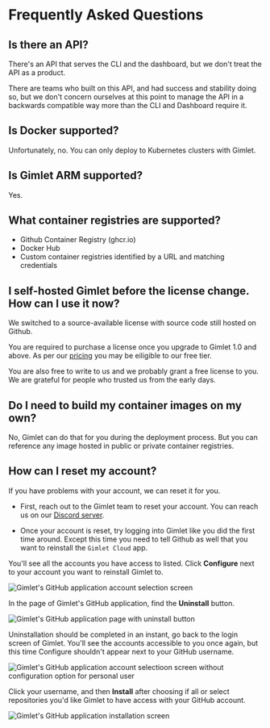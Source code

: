 # Frequently Asked Questions

## Is there an API?

There's an API that serves the CLI and the dashboard, but we don't treat the API as a product.

There are teams who built on this API, and had success and stability doing so, but we don't concern ourselves at this point to manage the API in a backwards compatible way more than the CLI and Dashboard require it.

## Is Docker supported?

Unfortunately, no. You can only deploy to Kubernetes clusters with Gimlet.

## Is Gimlet ARM supported?

Yes.

## What container registries are supported?

- Github Container Registry (ghcr.io)
- Docker Hub
- Custom container registries identified by a URL and matching credentials

## I self-hosted Gimlet before the license change. How can I use it now?
We switched to a source-available license with source code still hosted on Github.

You are required to purchase a license once you upgrade to Gimlet 1.0 and above. As per our [pricing](/pricing) you may be eiligible to our free tier.

You are also free to write to us and we probably grant a free license to you. We are grateful for people who trusted us from the early days.

## Do I need to build my container images on my own?
No, Gimlet can do that for you during the deployment process. But you can reference any image hosted in public or private container registries.

## How can I reset my account?

If you have problems with your account, we can reset it for you.

- First, reach out to the Gimlet team to reset your account. You can reach us on our [Discord server](https://discord.com/invite/ZwQDxPkYzE).

- Once your account is reset, try logging into Gimlet like you did the first time around. Except this time you need to tell Github as well that you want to reinstall the `Gimlet Cloud` app.

You'll see all the accounts you have access to listed. Click **Configure** next to your account you want to reinstall Gimlet to.

![Gimlet's GitHub application account selection screen](/docs/screenshots/gimlet-account-setup/gimlet-github-app-installation-01.png)

In the page of Gimlet's GitHub application, find the **Uninstall** button.

![Gimlet's GitHub application page with uninstall button](/docs/screenshots/gimlet-account-setup/gimlet-github-app-installation-02.png)

Uninstallation should be completed in an instant, go back to the login screen of Gimlet. You'll see the accounts accessible to you once again, but this time Configure shouldn't appear next to your GitHub username.

![Gimlet's GitHub application account selectioon screen without configuration option for personal user](/docs/screenshots/gimlet-account-setup/gimlet-github-app-installation-03.png)


Click your username, and then **Install** after choosing if all or select repositories you'd like Gimlet to have access with your GitHub account.

![Gimlet's GitHub application installation screen](/docs/screenshots/gimlet-account-setup/gimlet-github-app-installation-04.png)
